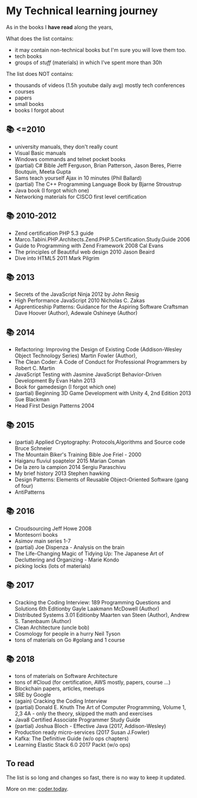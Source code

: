 # My Technical learning journey
As in the books I **have read** along the years, 

What does the list contains:
* it may contain non-technical books but I'm sure you will love them too. 
* tech books
* groups of *stuff* (materials) in which I've spent more than 30h

The list does NOT contains:
* thousands of videos (1.5h youtube daily avg) mostly tech conferences
* courses
* papers
* small books
* books I forgot about

## 📚 <=2010

* university manuals, they don't really count
* Visual Basic manuals
* Windows commands and telnet pocket books
* (partial) C# Bible Jeff Ferguson, Brian Patterson, Jason Beres, Pierre Boutquin, Meeta Gupta
* Sams teach yourself Ajax in 10 minutes (Phil Ballard)
* (partial) The C++ Programming Language Book by Bjarne Stroustrup
* Java book (I forgot which one)
* Networking materials for CISCO first level certification

## 📚 2010-2012

* Zend certification PHP 5.3 guide
* Marco.Tabini.PHP.Architects.Zend.PHP.5.Certification.Study.Guide 2006
* Guide to Programming with Zend Framework 2008 Cal Evans
* The principles of Beautiful web design 2010 Jason Beaird
* Dive into HTML5 2011 Mark Pilgrim

## 📚 2013

* Secrets of the JavaScript Ninja 2012 by John Resig
* High Performance JavaScript 2010 Nicholas C. Zakas
* Apprenticeship Patterns: Guidance for the Aspiring Software Craftsman Dave Hoover (Author), Adewale Oshineye (Author)

## 📚 2014

* Refactoring: Improving the Design of Existing Code (Addison-Wesley Object Technology Series) Martin Fowler (Author),
* The Clean Coder: A Code of Conduct for Professional Programmers by Robert C. Martin
* JavaScript Testing with Jasmine JavaScript Behavior-Driven Development By Evan Hahn 2013
* Book for gamedesign (I forgot which one)
* (partial) Beginning 3D Game Development with Unity 4, 2nd Edition 2013 Sue Blackman 
* Head First Design Patterns 2004


## 📚 2015
* (partial) Applied Cryptography: Protocols,Algorithms and Source code Bruce Schneier
* The Mountain Biker's Training Bible Joe Friel - 2000
* Haiganu fluviul șoaptelor  2015 Marian Coman 
* De la zero la campion 2014 Sergiu Paraschivu
* My brief history 2013 Stephen hawking 
* Design Patterns: Elements of Reusable Object-Oriented Software (gang of four)
* AntiPatterns

## 📚 2016
* Croudsourcing Jeff Howe 2008
* Montesorri books
* Asimov main series 1-7
* (partial) Joe Dispenza - Analysis on the brain
* The Life-Changing Magic of Tidying Up: The Japanese Art of Decluttering and Organizing - Marie Kondo
* picking locks (lots of materials)

## 📚 2017
* Cracking the Coding Interview: 189 Programming Questions and Solutions 6th Editionby Gayle Laakmann McDowell  (Author)
* Distributed Systems 3.01 Editionby Maarten van Steen (Author),‎ Andrew S. Tanenbaum (Author)
* Clean Architecture (uncle bob)
* Cosmology for people in a hurry Neil Tyson
* tons of materials on Go #golang and 1 course

## 📚 2018
* tons of materials on Software Architecture
* tons of #Cloud (for certification, AWS mostly, papers, course ...)
* Blockchain papers, articles, meetups
* SRE by Google
* (again) Cracking the Coding Interview
* (partial) Donald E. Knuth The Art of Computer Programming, Volume 1, 2,3 4A - only the theory, skipped the math and exercises
* Java8 Certified Associate Programmer Study Guide
* (partial) Joshua Bloch - Effective Java (2017, Addison-Wesley)
* Production ready micro-services (2017 Susan J.Fowler)
* Kafka: The Definitive Guide (w/o ops chapters)
* Learning Elastic Stack 6.0 2017 Packt (w/o ops)

## To read
The list is so long and changes so fast, there is no way to keep it updated.


More on me: [coder.today](https://coder.today/).
